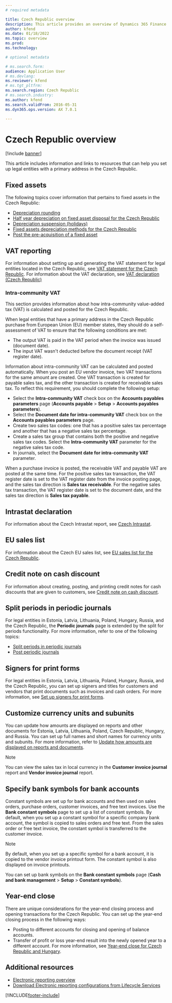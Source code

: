 ```yaml
---
# required metadata

title: Czech Republic overview
description: This article provides an overview of Dynamics 365 Finance functionality that is specific to the Czech Republic.
author: kfend
ms.date: 01/18/2022
ms.topic: overview
ms.prod: 
ms.technology: 

# optional metadata

# ms.search.form:
audience: Application User
# ms.devlang: 
ms.reviewer: kfend
# ms.tgt_pltfrm: 
ms.search.region: Czech Republic
# ms.search.industry: 
ms.author: kfend
ms.search.validFrom: 2016-05-31
ms.dyn365.ops.version: AX 7.0.1

---
```


# Czech Republic overview

[!include [banner](../../includes/banner.md)]

This article includes information and links to resources that can help you set up legal entities with a primary address in the Czech Republic.

## Fixed assets
The following topics cover information that pertains to fixed assets in the Czech Republic:

-   [Depreciation rounding](emea-cze-depreciation-rounding.md)
-   [Half year depreciation on fixed asset disposal for the Czech Republic](emea-cze-half-depreciation-fixed-asset-disposal.md)
-   [Depreciation suspension (holidays)](emea-cze-depreciation-suspension-holidays.md)
-   [Fixed assets depreciation methods for the Czech Republic](emea-cze-fixed-assets-depreciation.md)
-   [Post the pre-acquisition of a fixed asset](../europe/emea-pre-acquisition-acquisition-fixed-asset.md)

## VAT reporting
For information about setting up and generating the VAT statement for legal entities located in the Czech Republic, see [VAT statement for the Czech Republic](../emea-cze-vat-statement-details.md). For information about the VAT declaration, see [VAT declaration (Czech Republic)](emea-cze-vat-declaration-tax-declaration-model.md)

### Intra-community VAT
This section provides information about how intra-community value-added tax (VAT) is calculated and posted for the Czech Republic. 

When legal entities that have a primary address in the Czech Republic purchase from European Union (EU) member states, they should do a self-assessment of VAT to ensure that the following conditions are met:

-   The output VAT is paid in the VAT period when the invoice was issued (document date).
-   The input VAT wasn't deducted before the document receipt (VAT register date).

Information about intra-community VAT can be calculated and posted automatically. When you post an EU vendor invoice, two VAT transactions for the same amount are created. One VAT transaction is created for payable sales tax, and the other transaction is created for receivable sales tax. To reflect this requirement, you should complete the following setup:

-   Select the **Intra-community VAT** check box on the **Accounts payables parameters** page (**Accounts payable** > **Setup** > **Accounts payables parameters**).
-   Select the **Document date for intra-community VAT** check box on the **Accounts payables parameters** page.
-   Create two sales tax codes: one that has a positive sales tax percentage and another that has a negative sales tax percentage.
-   Create a sales tax group that contains both the positive and negative sales tax codes. Select the **Intra-community VAT** parameter for the negative sales tax code.
-   In journals, select the **Document date for intra-community VAT** parameter.

When a purchase invoice is posted, the receivable VAT and payable VAT are posted at the same time. For the positive sales tax transaction, the VAT register date is set to the VAT register date from the invoice posting page, and the sales tax direction is **Sales tax receivable**. For the negative sales tax transaction, the VAT register date is set to the document date, and the sales tax direction is **Sales tax payable**.

## Intrastat declaration
For information about the Czech Intrastat report, see [Czech Intrastat](emea-cze-intrastat.md).

## EU sales list
For information about the Czech EU sales list, see [EU sales list for the Czech Republic](emea-cze-eu-sales-list.md).

## Credit note on cash discount
For information about creating, posting, and printing credit notes for cash discounts that are given to customers, see [Credit note on cash discount](emea-cze-credit-note-cash-discount.md).

## Split periods in periodic journals
For legal entities in Estonia, Latvia, Lithuania, Poland, Hungary, Russia, and the Czech Republic, the **Periodic journals** page is extended by the split for periods functionality. For more information, refer to one of the following topics:
- [Split periods in periodic journals](../europe/emea-create-post-periodic-journals.md)
- [Post periodic journals](../../general-ledger/tasks/post-periodic-journals.md)

## Signers for print forms
For legal entities in Estonia, Latvia, Lithuania, Poland, Hungary, Russia, and the Czech Republic, you can set up signers and titles for customers and vendors that print documents such as invoices and cash orders. For more information, see [Set up signers for print forms](../europe/emea-set-up-signers-for-printing-forms.md).

## Customize currency units and subunits
You can update how amounts are displayed on reports and other documents for Estonia, Latvia, Lithuania, Poland, Czech Republic, Hungary, and Russia. You can set up full names and short names for currency units and subunits. For more information, refer to [Update how amounts are displayed on reports and documents](../europe/emea-amount-printing-forms.md).

> [!NOTE]
> You can view the sales tax in local currency in the **Customer invoice journal** report and **Vendor invoice journal** report.

## Specify bank symbols for bank accounts 
Constant symbols are set up for bank accounts and then used on sales orders, purchase orders, customer invoices, and free text invoices. 
Use the **Bank constant symbols** page to set up a list of constant symbols. By default, when you set up a constant symbol for a specific company bank account, the symbol is copied to sales orders and free text. From the sales order or free text invoice, the constant symbol is transferred to the customer invoice. 
> [!NOTE]
> By default, when you set up a specific symbol for a bank account, it is copied to the vendor invoice printout form. The constant symbol is also displayed on invoice printouts. 

You can set up bank symbols on the **Bank constant symbols** page (**Cash and bank management** > **Setup** > **Constant symbols**). 

## Year-end close
There are unique considerations for the year-end closing process and opening transactions for the Czech Republic. You can set up the year-end closing process in the following ways: 
- Posting to different accounts for closing and opening of balance accounts. 
- Transfer of profit or loss year-end result into the newly opened year to a different account.
For more information, see [Year-end close for Czech Republic and Hungary](../europe/emea-cze-hun-year-end.md).

## Additional resources
- [Electronic reporting overview](../../../fin-ops-core/dev-itpro/analytics/general-electronic-reporting.md)
- [Download Electronic reporting configurations from Lifecycle Services](../../../fin-ops-core/dev-itpro/analytics/download-electronic-reporting-configuration-lcs.md)


[!INCLUDE[footer-include](../../../includes/footer-banner.md)]
